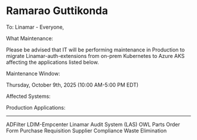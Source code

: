 # Ramarao Guttikonda

To: Linamar - Everyone,

What Maintenance:

Please be advised that IT will be performing maintenance in Production to migrate Linamar-auth-extensions from on-prem Kubernetes to Azure AKS affecting the applications listed below.

Maintenance Window:

Thursday, October 9th, 2025 (10:00 AM-5:00 PM EDT)

Affected Systems:

Production Applications:

--------------------------------
ADFilter
LDIM-Empcenter
Linamar Audit System (LAS)
OWL
Parts Order Form
Purchase Requisition
Supplier Compliance
Waste Elimination

